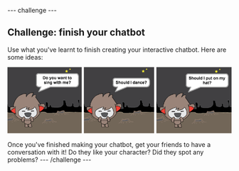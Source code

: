--- challenge ---
## Challenge: finish your chatbot

Use what you've learnt to finish creating your interactive chatbot. Here are some ideas:

![ChatBot ideas](images/chatbot-ideas.png)

Once you've finished making your chatbot, get your friends to have a conversation with it! Do they like your character? Did they spot any problems?
--- /challenge ---
